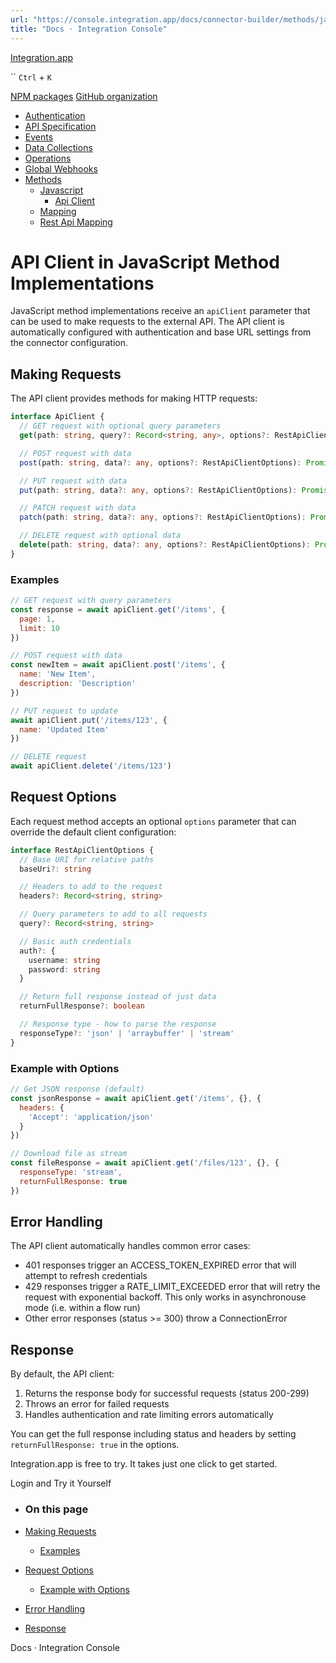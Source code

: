 ```yaml
---
url: "https://console.integration.app/docs/connector-builder/methods/javascript/api-client"
title: "Docs · Integration Console"
---
```


[Integration.app](https://integration.app/)

`` `Ctrl` + `K`

[NPM packages](https://www.npmjs.com/~integration.app) [GitHub organization](https://github.com/integration-app)

- [Authentication](https://console.integration.app/docs/connector-builder/authentication)
- [API Specification](https://console.integration.app/docs/connector-builder/api)
- [Events](https://console.integration.app/docs/connector-builder/events)
- [Data Collections](https://console.integration.app/docs/connector-builder/data)
- [Operations](https://console.integration.app/docs/connector-builder/operations)
- [Global Webhooks](https://console.integration.app/docs/connector-builder/global-webhooks)
- [Methods](https://console.integration.app/docs/connector-builder/methods)
  - [Javascript](https://console.integration.app/docs/connector-builder/methods/javascript)
    - [Api Client](https://console.integration.app/docs/connector-builder/methods/javascript/api-client)
  - [Mapping](https://console.integration.app/docs/connector-builder/methods/mapping)
  - [Rest Api Mapping](https://console.integration.app/docs/connector-builder/methods/rest-api-mapping)

# API Client in JavaScript Method Implementations

JavaScript method implementations receive an `apiClient` parameter that can be used to make requests to the external API. The API client is automatically configured with authentication and base URL settings from the connector configuration.

## Making Requests

The API client provides methods for making HTTP requests:

```typescript
interface ApiClient {
  // GET request with optional query parameters
  get(path: string, query?: Record<string, any>, options?: RestApiClientOptions): Promise<any>

  // POST request with data
  post(path: string, data?: any, options?: RestApiClientOptions): Promise<any>

  // PUT request with data
  put(path: string, data?: any, options?: RestApiClientOptions): Promise<any>

  // PATCH request with data
  patch(path: string, data?: any, options?: RestApiClientOptions): Promise<any>

  // DELETE request with optional data
  delete(path: string, data?: any, options?: RestApiClientOptions): Promise<any>
}
```

### Examples

```javascript
// GET request with query parameters
const response = await apiClient.get('/items', {
  page: 1,
  limit: 10
})

// POST request with data
const newItem = await apiClient.post('/items', {
  name: 'New Item',
  description: 'Description'
})

// PUT request to update
await apiClient.put('/items/123', {
  name: 'Updated Item'
})

// DELETE request
await apiClient.delete('/items/123')
```

## Request Options

Each request method accepts an optional `options` parameter that can override the default client configuration:

```typescript
interface RestApiClientOptions {
  // Base URI for relative paths
  baseUri?: string

  // Headers to add to the request
  headers?: Record<string, string>

  // Query parameters to add to all requests
  query?: Record<string, string>

  // Basic auth credentials
  auth?: {
    username: string
    password: string
  }

  // Return full response instead of just data
  returnFullResponse?: boolean

  // Response type - how to parse the response
  responseType?: 'json' | 'arraybuffer' | 'stream'
}
```

### Example with Options

```javascript
// Get JSON response (default)
const jsonResponse = await apiClient.get('/items', {}, {
  headers: {
    'Accept': 'application/json'
  }
})

// Download file as stream
const fileResponse = await apiClient.get('/files/123', {}, {
  responseType: 'stream',
  returnFullResponse: true
})
```

## Error Handling

The API client automatically handles common error cases:

- 401 responses trigger an ACCESS\_TOKEN\_EXPIRED error that will attempt to refresh credentials
- 429 responses trigger a RATE\_LIMIT\_EXCEEDED error that will retry the request with exponential backoff. This only works in asynchronouse mode (i.e. within a flow run)
- Other error responses (status >= 300) throw a ConnectionError

## Response

By default, the API client:

1. Returns the response body for successful requests (status 200-299)
2. Throws an error for failed requests
3. Handles authentication and rate limiting errors automatically

You can get the full response including status and headers by setting `returnFullResponse: true` in the options.

Integration.app is free to try. It takes just one click to get started.

Login and Try it Yourself

- ### On this page

- [Making Requests](https://console.integration.app/docs/connector-builder/methods/javascript/api-client#making-requests)
  - [Examples](https://console.integration.app/docs/connector-builder/methods/javascript/api-client#examples)
- [Request Options](https://console.integration.app/docs/connector-builder/methods/javascript/api-client#request-options)
  - [Example with Options](https://console.integration.app/docs/connector-builder/methods/javascript/api-client#example-with-options)
- [Error Handling](https://console.integration.app/docs/connector-builder/methods/javascript/api-client#error-handling)
- [Response](https://console.integration.app/docs/connector-builder/methods/javascript/api-client#response)

Docs · Integration Console